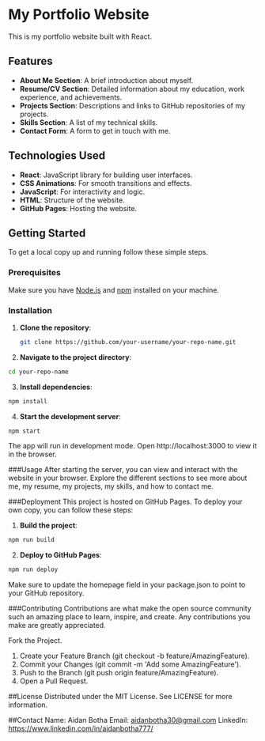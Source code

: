 # My Portfolio Website

This is my portfolio website built with React.

## Features

- **About Me Section**: A brief introduction about myself.
- **Resume/CV Section**: Detailed information about my education, work experience, and achievements.
- **Projects Section**: Descriptions and links to GitHub repositories of my projects.
- **Skills Section**: A list of my technical skills.
- **Contact Form**: A form to get in touch with me.

## Technologies Used

- **React**: JavaScript library for building user interfaces.
- **CSS Animations**: For smooth transitions and effects.
- **JavaScript**: For interactivity and logic.
- **HTML**: Structure of the website.
- **GitHub Pages**: Hosting the website.

## Getting Started

To get a local copy up and running follow these simple steps.

### Prerequisites

Make sure you have [Node.js](https://nodejs.org/) and [npm](https://www.npmjs.com/) installed on your machine.

### Installation

1. **Clone the repository**:
   ```sh
   git clone https://github.com/your-username/your-repo-name.git

2. **Navigate to the project directory**:

```sh
cd your-repo-name
```

3. **Install dependencies**:

```sh
npm install
```

4. **Start the development server**:

```sh
npm start
```

The app will run in development mode. Open http://localhost:3000 to view it in the browser.

###Usage
After starting the server, you can view and interact with the website in your browser. Explore the different sections to see more about me, my resume, my projects, my skills, and how to contact me.

###Deployment
This project is hosted on GitHub Pages. To deploy your own copy, you can follow these steps:

1. **Build the project**:

```sh
npm run build
```

2. **Deploy to GitHub Pages**:

```sh
npm run deploy
```


Make sure to update the homepage field in your package.json to point to your GitHub repository.

###Contributing
Contributions are what make the open source community such an amazing place to learn, inspire, and create. Any contributions you make are greatly appreciated.

Fork the Project.
1. Create your Feature Branch (git checkout -b feature/AmazingFeature).
2. Commit your Changes (git commit -m 'Add some AmazingFeature').
3. Push to the Branch (git push origin feature/AmazingFeature).
4. Open a Pull Request.

 
##License
Distributed under the MIT License. See LICENSE for more information.

##Contact
Name: Aidan Botha
Email: aidanbotha30@gmail.com
LinkedIn: https://www.linkedin.com/in/aidanbotha777/
